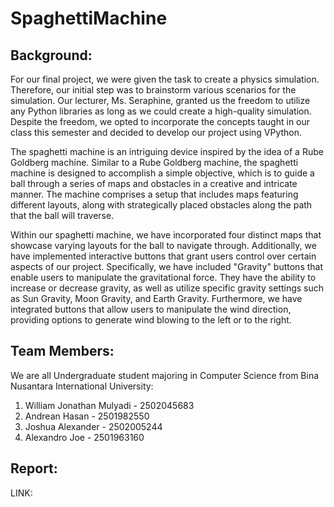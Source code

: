 # SpaghettiMachine
## Background:
  For our final project, we were given the task to create a physics simulation. Therefore, our initial step was to brainstorm various scenarios for the simulation. Our lecturer, Ms. Seraphine, granted us the freedom to utilize any Python libraries as long as we could create a high-quality simulation. Despite the freedom, we opted to incorporate the concepts taught in our class this semester and decided to develop our project using VPython. 

  The spaghetti machine is an intriguing device inspired by the idea of a Rube Goldberg machine. Similar to a Rube Goldberg machine, the spaghetti machine is designed to accomplish a simple objective, which is to guide a ball through a series of maps and obstacles in a creative and intricate manner. The machine comprises a setup that includes maps featuring different layouts, along with strategically placed obstacles along the path that the ball will traverse.

  Within our spaghetti machine, we have incorporated four distinct maps that showcase varying layouts for the ball to navigate through. Additionally, we have implemented interactive buttons that grant users control over certain aspects of our project. Specifically, we have included "Gravity" buttons that enable users to manipulate the gravitational force. They have the ability to increase or decrease gravity, as well as utilize specific gravity settings such as Sun Gravity, Moon Gravity, and Earth Gravity. Furthermore, we have integrated buttons that allow users to manipulate the wind direction, providing options to generate wind blowing to the left or to the right.
## Team Members:
We are all Undergraduate student majoring in Computer Science from Bina Nusantara International University:

1. William Jonathan Mulyadi - 2502045683
2. Andrean Hasan - 2501982550
3. Joshua Alexander -	2502005244
4. Alexandro Joe	- 2501963160

## Report:
LINK: 


